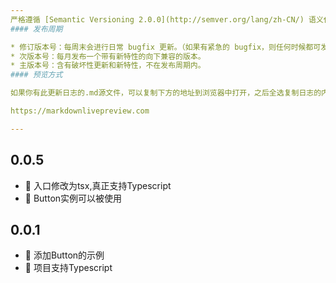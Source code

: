 ```yaml
---
严格遵循 [Semantic Versioning 2.0.0](http://semver.org/lang/zh-CN/) 语义化版本规范。
#### 发布周期

* 修订版本号：每周末会进行日常 bugfix 更新。（如果有紧急的 bugfix，则任何时候都可发布）
* 次版本号：每月发布一个带有新特性的向下兼容的版本。
* 主版本号：含有破坏性更新和新特性，不在发布周期内。
#### 预览方式

如果你有此更新日志的.md源文件，可以复制下方的地址到浏览器中打开，之后全选复制日志的内容到预览位置即可查看

https://markdownlivepreview.com

---
```

## 0.0.5
- 🎉  入口修改为tsx,真正支持Typescript
- 🎉  Button实例可以被使用 

## 0.0.1
- 🎉  添加Button的示例
- 🐞  项目支持Typescript